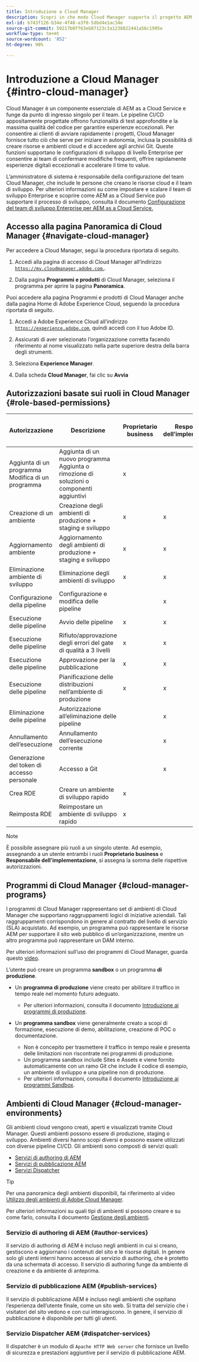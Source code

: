 ```yaml
---
title: Introduzione a Cloud Manager
description: Scopri in che modo Cloud Manager supporta il progetto AEM tramite programmi, ambienti e pipeline.
exl-id: b743f126-b34e-4f48-a3f0-5dbd4e1ac34e
source-git-commit: 50217b0ff63eb87123c3a1238822441a56c1995e
workflow-type: tm+mt
source-wordcount: '852'
ht-degree: 98%

---
```


# Introduzione a Cloud Manager {#intro-cloud-manager}

Cloud Manager è un componente essenziale di AEM as a Cloud Service e funge da punto di ingresso singolo per il team. Le pipeline CI/CD appositamente progettate offrono funzionalità di test approfondite e la massima qualità del codice per garantire esperienze eccezionali. Per consentire ai clienti di avviare rapidamente i progetti, Cloud Manager fornisce tutto ciò che serve per iniziare in autonomia, inclusa la possibilità di creare risorse e ambienti cloud e di accedere agli archivi Git. Queste funzioni supportano le configurazioni di sviluppo di livello Enterprise per consentire ai team di confermare modifiche frequenti, offrire rapidamente esperienze digitali eccezionali e accelerare il time to value.

L’amministratore di sistema è responsabile della configurazione del team Cloud Manager, che include le persone che creano le risorse cloud e il team di sviluppo. Per ulteriori informazioni su come impostare e scalare il team di sviluppo Enterprise e scoprire come AEM as a Cloud Service può supportare il processo di sviluppo, consulta il documento [Configurazione del team di sviluppo Enterprise per AEM as a Cloud Service.](/help/implementing/cloud-manager/managing-code/enterprise-team-dev-setup.md)

## Accesso alla pagina Panoramica di Cloud Manager {#navigate-cloud-manager}

Per accedere a Cloud Manager, segui la procedura riportata di seguito.

1. Accedi alla pagina di accesso di Cloud Manager all’indirizzo [`https://my.cloudmanager.adobe.com`.](https://my.cloudmanager.adobe.com/).

1. Dalla pagina **Programmi e prodotti** di Cloud Manager, seleziona il programma per aprire la pagina **Panoramica**.

Puoi accedere alla pagina Programmi e prodotti di Cloud Manager anche dalla pagina Home di Adobe Experience Cloud, seguendo la procedura riportata di seguito.

1. Accedi a Adobe Experience Cloud all’indirizzo [`https://experience.adobe.com`](https://experience.adobe.com), quindi accedi con il tuo Adobe ID.

1. Assicurati di aver selezionato l’organizzazione corretta facendo riferimento al nome visualizzato nella parte superiore destra della barra degli strumenti.

1. Seleziona **Experience Manager**.

1. Dalla scheda **Cloud Manager**, fai clic su **Avvia**

## Autorizzazioni basate sui ruoli in Cloud Manager {#role-based-permissions}

| Autorizzazione | Descrizione | Proprietario business | Responsabile dell’implementazione | Program Manager (Responsabile programma) | Sviluppatore |
|--- |--- |--- |--- |--- |--- |
| Aggiunta di un programma<br>Modifica di un programma | Aggiunta di un nuovo programma<br>Aggiunta o rimozione di soluzioni o componenti aggiuntivi | x |  |  |  |
| Creazione di un ambiente | Creazione degli ambienti di produzione + staging e sviluppo | x | x |  |  |
| Aggiornamento ambiente | Aggiornamento degli ambienti di produzione + staging e sviluppo | x | x |  |  |
| Eliminazione ambiente di sviluppo | Eliminazione degli ambienti di sviluppo | x | x |  |  |
| Configurazione della pipeline | Configurazione e modifica delle pipeline |  | x |  |  |
| Esecuzione delle pipeline | Avvio delle pipeline | x | x |  |  |
| Esecuzione delle pipeline | Rifiuto/approvazione degli errori del gate di qualità a 3 livelli | x | x | x |  |
| Esecuzione delle pipeline | Approvazione per la pubblicazione | x | x | x |  |
| Esecuzione delle pipeline | Pianificazione delle distribuzioni nell’ambiente di produzione | x | x | x |  |
| Eliminazione delle pipeline | Autorizzazione all’eliminazione delle pipeline |  | x |  |  |
| Annullamento dell’esecuzione | Annullamento dell’esecuzione corrente |  | x |  |  |
| Generazione del token di accesso personale | Accesso a Git |  | x |  | x |
| Crea RDE | Creare un ambiente di sviluppo rapido | x |  |  | x |
| Reimposta RDE | Reimpostare un ambiente di sviluppo rapido | x |  |  | x |

>[!NOTE]
>
>È possibile assegnare più ruoli a un singolo utente. Ad esempio, assegnando a un utente entrambi i ruoli **Proprietario business** e **Responsabile dell’implementazione**, si assegna la somma delle rispettive autorizzazioni.

## Programmi di Cloud Manager {#cloud-manager-programs}

I programmi di Cloud Manager rappresentano set di ambienti di Cloud Manager che supportano raggruppamenti logici di iniziative aziendali. Tali raggruppamenti corrispondono in genere al contratto del livello di servizio (SLA) acquistato. Ad esempio, un programma può rappresentare le risorse AEM per supportare il sito web pubblico di un’organizzazione, mentre un altro programma può rappresentare un DAM interno.


Per ulteriori informazioni sull’uso dei programmi di Cloud Manager, guarda questo [video](https://experienceleague.adobe.com/docs/experience-manager-learn/cloud-service/cloud-manager/programs.html?lang=it).

L’utente può creare un programma **sandbox** o un programma **di produzione**.

* Un **programma di produzione** viene creato per abilitare il traffico in tempo reale nel momento futuro adeguato.
   * Per ulteriori informazioni, consulta il documento [Introduzione ai programmi di produzione](/help/implementing/cloud-manager/getting-access-to-aem-in-cloud/introduction-production-programs.md).

* Un **programma sandbox** viene generalmente creato a scopi di formazione, esecuzione di demo, abilitazione, creazione di POC o documentazione.
   * Non è concepito per trasmettere il traffico in tempo reale e presenta delle limitazioni non riscontrate nei programmi di produzione.
   * Un programma sandbox include Sites e Assets e viene fornito automaticamente con un ramo Git che include il codice di esempio, un ambiente di sviluppo e una pipeline non di produzione.
   * Per ulteriori informazioni, consulta il documento [Introduzione ai programmi Sandbox](/help/implementing/cloud-manager/getting-access-to-aem-in-cloud/introduction-sandbox-programs.md).

## Ambienti di Cloud Manager {#cloud-manager-environments}

Gli ambienti cloud vengono creati, aperti e visualizzati tramite Cloud Manager. Questi ambienti possono essere di produzione, staging o sviluppo. Ambienti diversi hanno scopi diversi e possono essere utilizzati con diverse pipeline CI/CD. Gli ambienti sono composti di servizi quali:

* [Servizi di authoring di AEM](#author-services)
* [Servizi di pubblicazione AEM](#publish-services)
* [Servizi Dispatcher](#dispatcher-services)

>[!TIP]
>
> Per una panoramica degli ambienti disponibili, fai riferimento al video [Utilizzo degli ambienti di Adobe Cloud Manager](https://experienceleague.adobe.com/docs/experience-manager-learn/cloud-service/cloud-manager/environments.html?lang=it).
>
>Per ulteriori informazioni su quali tipi di ambienti si possono creare e su come farlo, consulta il documento [Gestione degli ambienti](/help/implementing/cloud-manager/manage-environments.md).

### Servizio di authoring di AEM {#author-services}

Il servizio di authoring di AEM è incluso negli ambienti in cui si creano, gestiscono e aggiornano i contenuti del sito e le risorse digitali. In genere solo gli utenti interni hanno accesso al servizio di authoring, che è protetto da una schermata di accesso. Il servizio di authoring funge da ambiente di creazione e da ambiente di anteprima.

### Servizio di pubblicazione AEM {#publish-services}

Il servizio di pubblicazione AEM è incluso negli ambienti che ospitano l’esperienza dell’utente finale, come un sito web. Si tratta del servizio che i visitatori del sito vedono e con cui interagiscono. In genere, il servizio di pubblicazione è disponibile per tutti gli utenti.

### Servizio Dispatcher AEM {#dispatcher-services}

Il dispatcher è un modulo di `Apache HTTP Web server` che fornisce un livello di sicurezza e prestazioni aggiuntive per il servizio di pubblicazione AEM.
